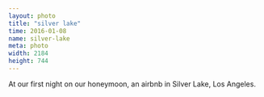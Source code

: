 ```yaml
---
layout: photo
title: "silver lake"
time: 2016-01-08
name: silver-lake
meta: photo
width: 2184
height: 744
---
```


At our first night on our honeymoon, an airbnb in Silver Lake, Los Angeles.